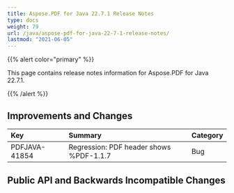 ```yaml
---
title: Aspose.PDF for Java 22.7.1 Release Notes
type: docs
weight: 79
url: /java/aspose-pdf-for-java-22-7-1-release-notes/
lastmod: "2021-06-05"
---
```


{{% alert color="primary" %}}

This page contains release notes information for Aspose.PDF for Java 22.7.1.

{{% /alert %}}
## **Improvements and Changes**

|**Key**|**Summary**|**Category**|
| :- | :- | :- |
|PDFJAVA-41854|Regression: PDF header shows %PDF-1.1.7|Bug|


## **Public API and Backwards Incompatible Changes**





